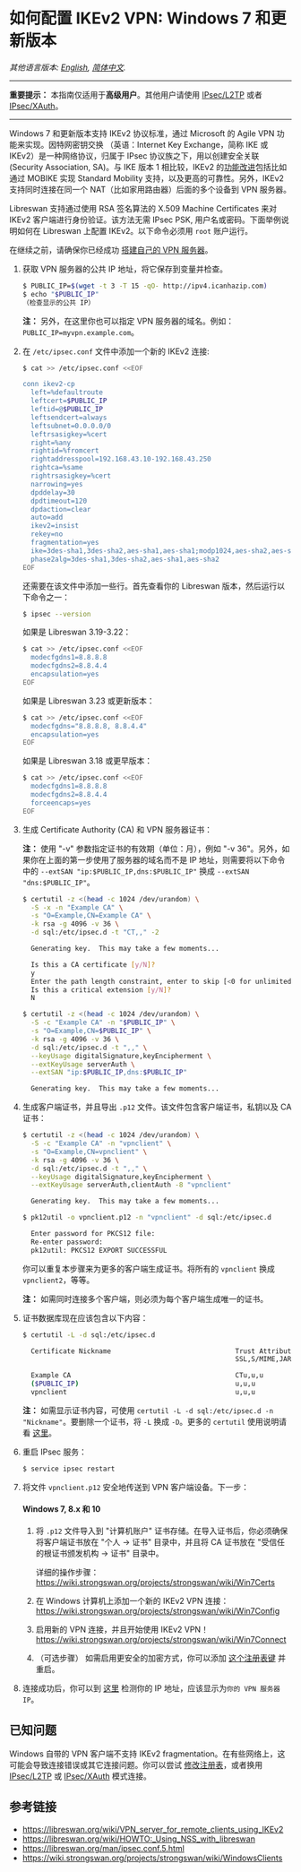 # 如何配置 IKEv2 VPN: Windows 7 和更新版本

*其他语言版本: [English](ikev2-howto.md), [简体中文](ikev2-howto-zh.md).*

---

**重要提示：** 本指南仅适用于**高级用户**。其他用户请使用 <a href="clients-zh.md" target="_blank">IPsec/L2TP</a> 或者 <a href="clients-xauth-zh.md" target="_blank">IPsec/XAuth</a>。

---

Windows 7 和更新版本支持 IKEv2 协议标准，通过 Microsoft 的 Agile VPN 功能来实现。因特网密钥交换 （英语：Internet Key Exchange，简称 IKE 或 IKEv2）是一种网络协议，归属于 IPsec 协议族之下，用以创建安全关联 (Security Association, SA)。与 IKE 版本 1 相比较，IKEv2 的<a href="https://en.wikipedia.org/wiki/Internet_Key_Exchange#Improvements_with_IKEv2" target="_blank">功能改进</a>包括比如通过 MOBIKE 实现 Standard Mobility 支持，以及更高的可靠性。另外，IKEv2 支持同时连接在同一个 NAT（比如家用路由器）后面的多个设备到 VPN 服务器。

Libreswan 支持通过使用 RSA 签名算法的 X.509 Machine Certificates 来对 IKEv2 客户端进行身份验证。该方法无需 IPsec PSK, 用户名或密码。下面举例说明如何在 Libreswan 上配置 IKEv2。以下命令必须用 `root` 账户运行。

在继续之前，请确保你已经成功 <a href="https://github.com/hwdsl2/setup-ipsec-vpn/blob/master/README-zh.md" target="_blank">搭建自己的 VPN 服务器</a>。

1. 获取 VPN 服务器的公共 IP 地址，将它保存到变量并检查。

   ```bash
   $ PUBLIC_IP=$(wget -t 3 -T 15 -qO- http://ipv4.icanhazip.com)
   $ echo "$PUBLIC_IP"
   （检查显示的公共 IP）
   ```

   **注：** 另外，在这里你也可以指定 VPN 服务器的域名。例如： `PUBLIC_IP=myvpn.example.com`。

1. 在 `/etc/ipsec.conf` 文件中添加一个新的 IKEv2 连接:

   ```bash
   $ cat >> /etc/ipsec.conf <<EOF

   conn ikev2-cp
     left=%defaultroute
     leftcert=$PUBLIC_IP
     leftid=@$PUBLIC_IP
     leftsendcert=always
     leftsubnet=0.0.0.0/0
     leftrsasigkey=%cert
     right=%any
     rightid=%fromcert
     rightaddresspool=192.168.43.10-192.168.43.250
     rightca=%same
     rightrsasigkey=%cert
     narrowing=yes
     dpddelay=30
     dpdtimeout=120
     dpdaction=clear
     auto=add
     ikev2=insist
     rekey=no
     fragmentation=yes
     ike=3des-sha1,3des-sha2,aes-sha1,aes-sha1;modp1024,aes-sha2,aes-sha2;modp1024
     phase2alg=3des-sha1,3des-sha2,aes-sha1,aes-sha2
   EOF
   ```

   还需要在该文件中添加一些行。首先查看你的 Libreswan 版本，然后运行以下命令之一：

   ```bash
   $ ipsec --version
   ```

   如果是 Libreswan 3.19-3.22：

   ```bash
   $ cat >> /etc/ipsec.conf <<EOF
     modecfgdns1=8.8.8.8
     modecfgdns2=8.8.4.4
     encapsulation=yes
   EOF
   ```

   如果是 Libreswan 3.23 或更新版本：

   ```bash
   $ cat >> /etc/ipsec.conf <<EOF
     modecfgdns="8.8.8.8, 8.8.4.4"
     encapsulation=yes
   EOF
   ```

   如果是 Libreswan 3.18 或更早版本：

   ```bash
   $ cat >> /etc/ipsec.conf <<EOF
     modecfgdns1=8.8.8.8
     modecfgdns2=8.8.4.4
     forceencaps=yes
   EOF
   ```

1. 生成 Certificate Authority (CA) 和 VPN 服务器证书：

   **注：** 使用 "-v" 参数指定证书的有效期（单位：月），例如 "-v 36"。另外，如果你在上面的第一步使用了服务器的域名而不是 IP 地址，则需要将以下命令中的 `--extSAN "ip:$PUBLIC_IP,dns:$PUBLIC_IP"` 换成 `--extSAN "dns:$PUBLIC_IP"`。

   ```bash
   $ certutil -z <(head -c 1024 /dev/urandom) \
     -S -x -n "Example CA" \
     -s "O=Example,CN=Example CA" \
     -k rsa -g 4096 -v 36 \
     -d sql:/etc/ipsec.d -t "CT,," -2

     Generating key.  This may take a few moments...

     Is this a CA certificate [y/N]?
     y
     Enter the path length constraint, enter to skip [<0 for unlimited path]: >
     Is this a critical extension [y/N]?
     N
   ```

   ```bash
   $ certutil -z <(head -c 1024 /dev/urandom) \
     -S -c "Example CA" -n "$PUBLIC_IP" \
     -s "O=Example,CN=$PUBLIC_IP" \
     -k rsa -g 4096 -v 36 \
     -d sql:/etc/ipsec.d -t ",," \
     --keyUsage digitalSignature,keyEncipherment \
     --extKeyUsage serverAuth \
     --extSAN "ip:$PUBLIC_IP,dns:$PUBLIC_IP"

     Generating key.  This may take a few moments...
   ```

1. 生成客户端证书，并且导出 `.p12` 文件。该文件包含客户端证书，私钥以及 CA 证书：

   ```bash
   $ certutil -z <(head -c 1024 /dev/urandom) \
     -S -c "Example CA" -n "vpnclient" \
     -s "O=Example,CN=vpnclient" \
     -k rsa -g 4096 -v 36 \
     -d sql:/etc/ipsec.d -t ",," \
     --keyUsage digitalSignature,keyEncipherment \
     --extKeyUsage serverAuth,clientAuth -8 "vpnclient"

     Generating key.  This may take a few moments...
   ```

   ```bash
   $ pk12util -o vpnclient.p12 -n "vpnclient" -d sql:/etc/ipsec.d

     Enter password for PKCS12 file:
     Re-enter password:
     pk12util: PKCS12 EXPORT SUCCESSFUL
   ```

   你可以重复本步骤来为更多的客户端生成证书。将所有的 `vpnclient` 换成 `vpnclient2`，等等。

   **注：** 如需同时连接多个客户端，则必须为每个客户端生成唯一的证书。

1. 证书数据库现在应该包含以下内容：

   ```bash
   $ certutil -L -d sql:/etc/ipsec.d

     Certificate Nickname                               Trust Attributes
                                                        SSL,S/MIME,JAR/XPI

     Example CA                                         CTu,u,u
     ($PUBLIC_IP)                                       u,u,u
     vpnclient                                          u,u,u
   ```

   **注：** 如需显示证书内容，可使用 `certutil -L -d sql:/etc/ipsec.d -n "Nickname"`。要删除一个证书，将 `-L` 换成 `-D`。更多的 `certutil` 使用说明请看 <a href="http://manpages.ubuntu.com/manpages/xenial/en/man1/certutil.1.html" target="_blank">这里</a>。

1. 重启 IPsec 服务：

   ```bash
   $ service ipsec restart
   ```

1. 将文件 `vpnclient.p12` 安全地传送到 VPN 客户端设备。下一步：

   #### Windows 7, 8.x 和 10

   1. 将 `.p12` 文件导入到 "计算机账户" 证书存储。在导入证书后，你必须确保将客户端证书放在 "个人 -> 证书" 目录中，并且将 CA 证书放在 "受信任的根证书颁发机构 -> 证书" 目录中。

      详细的操作步骤：   
      https://wiki.strongswan.org/projects/strongswan/wiki/Win7Certs

   1. 在 Windows 计算机上添加一个新的 IKEv2 VPN 连接：   
      https://wiki.strongswan.org/projects/strongswan/wiki/Win7Config

   1. 启用新的 VPN 连接，并且开始使用 IKEv2 VPN！   
      https://wiki.strongswan.org/projects/strongswan/wiki/Win7Connect

   1. （可选步骤） 如需启用更安全的加密方式，你可以添加 <a href="https://wiki.strongswan.org/projects/strongswan/wiki/WindowsClients#AES-256-CBC-and-MODP2048" target="_blank">这个注册表键</a> 并重启。

1. 连接成功后，你可以到 <a href="https://www.ipchicken.com" target="_blank">这里</a> 检测你的 IP 地址，应该显示为`你的 VPN 服务器 IP`。

## 已知问题

Windows 自带的 VPN 客户端不支持 IKEv2 fragmentation。在有些网络上，这可能会导致连接错误或其它连接问题。你可以尝试 <a href="clients-zh.md#故障排除" target="_blank">修改注册表</a>，或者换用 <a href="clients-zh.md" target="_blank">IPsec/L2TP</a> 或 <a href="clients-xauth-zh.md" target="_blank">IPsec/XAuth</a> 模式连接。

## 参考链接

* https://libreswan.org/wiki/VPN_server_for_remote_clients_using_IKEv2
* https://libreswan.org/wiki/HOWTO:_Using_NSS_with_libreswan
* https://libreswan.org/man/ipsec.conf.5.html
* https://wiki.strongswan.org/projects/strongswan/wiki/WindowsClients
